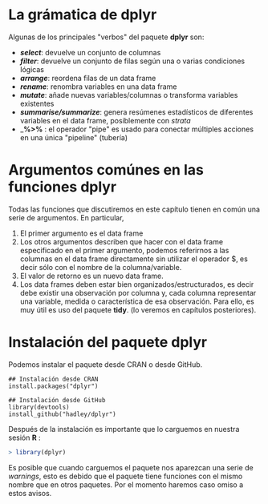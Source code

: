 
# La grámatica de dplyr

Algunas de los principales "verbos" del paquete __dplyr__ son:

+ ___select___: devuelve un conjunto de columnas
+ ___filter___: devuelve un conjunto de filas según una o varias condiciones lógicas
+ ___arrange___: reordena filas de un data frame
+ ___rename___: renombra variables en una data frame
+ ___mutate___: añade nuevas variables/columnas o transforma variables existentes
+ ___summarise/summarize___: genera resúmenes estadísticos de diferentes variables en el data frame, posiblemente con _strata_
+ ___%>%__ : el operador "pipe"  es usado para conectar múltiples acciones en una única "pipeline" (tubería)

# Argumentos comúnes en las funciones dplyr

Todas las funciones que discutiremos en este capítulo tienen en común una serie de argumentos. En particular,

1. El primer argumento es el data frame
2. Los otros argumentos describen que hacer con el data frame especificado en el primer argumento, podemos referirnos a las columnas en el data frame directamente sin utilizar el operador $, es decir sólo con el nombre de la columna/variable.
3. El valor de retorno es un nuevo data frame.
4.  Los data frames deben estar bien organizados/estructurados, es decir debe existir una observación por columna y, cada columna representar una variable, medida o característica de esa observación. Para ello, es muy útil es uso del paquete __tidy__. (lo veremos en capítulos posteriores).

# Instalación del paquete __dplyr__

Podemos instalar el paquete desde CRAN o desde GitHub.

```
## Instalación desde CRAN
install.packages("dplyr")

```

```
## Instalación desde GitHub
library(devtools)
install_github("hadley/dplyr")

```
Después de la instalación es importante que lo carguemos en nuestra sesión __R__ :


```r
> library(dplyr)
```


Es posible que cuando carguemos el paquete nos aparezcan una serie de _warnings_, esto es debido que el paquete tiene funciones con el mismo nombre que en otros paquetes. Por el momento haremos caso omiso  a estos avisos.



